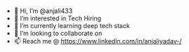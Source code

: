 - 👋 Hi, I’m @anjali433
- 👀 I’m interested in Tech Hiring
- 🌱 I’m currently learning deep tech stack
- 💞️ I’m looking to collaborate on 
- 📫 Reach me @ https://www.linkedin.com/in/anjaliyadav-/

<!---
anjali433/anjali433 is a ✨ special ✨ repository because its `README.md` (this file) appears on your GitHub profile.
You can click the Preview link to take a look at your changes.
--->
